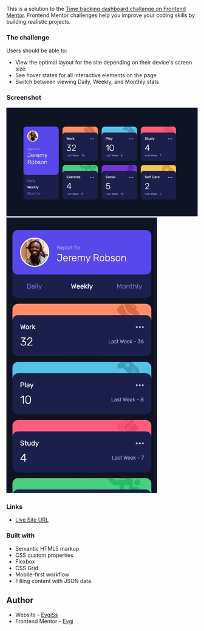 This is a solution to the [Time tracking dashboard challenge on Frontend Mentor](https://www.frontendmentor.io/challenges/time-tracking-dashboard-UIQ7167Jw). Frontend Mentor challenges help you improve your coding skills by building realistic projects.

### The challenge

Users should be able to:

- View the optimal layout for the site depending on their device's screen size
- See hover states for all interactive elements on the page
- Switch between viewing Daily, Weekly, and Monthly stats

### Screenshot

![](/screenshots/desktop.jpg)
![](/screenshots/mobile.jpg)

### Links

- [Live Site URL](https://evgiss.github.io/Time-tracking-dashboard/)

### Built with

- Semantic HTML5 markup
- CSS custom properties
- Flexbox
- CSS Grid
- Mobile-first workflow
- Filling content with JSON data

## Author

- Website - [EvgiSs](https://github.com/EvgiSs)
- Frontend Mentor - [Evgi](https://www.frontendmentor.io/profile/EvgiSs)
